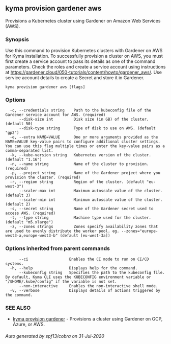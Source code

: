 ## kyma provision gardener aws

Provisions a Kubernetes cluster using Gardener on Amazon Web Services (AWS).

### Synopsis

Use this command to provision Kubernetes clusters with Gardener on AWS for Kyma installation. 
To successfully provision a cluster on AWS, you must first create a service account to pass its details as one of the command parameters. 
Check the roles and create a service account using instructions at https://gardener.cloud/050-tutorials/content/howto/gardener_aws/.
Use service account details to create a Secret and store it in Gardener.

```
kyma provision gardener aws [flags]
```

### Options

```
  -c, --credentials string    Path to the kubeconfig file of the Gardener service account for AWS. (required)
      --disk-size int         Disk size (in GB) of the cluster. (default 50)
      --disk-type string      Type of disk to use on AWS. (default "gp2")
  -e, --extra NAME=VALUE      One or more arguments provided as the NAME=VALUE key-value pairs to configure additional cluster settings. You can use this flag multiple times or enter the key-value pairs as a comma-separated list.
  -k, --kube-version string   Kubernetes version of the cluster. (default "1.16")
  -n, --name string           Name of the cluster to provision. (required)
  -p, --project string        Name of the Gardener project where you provision the cluster. (required)
  -r, --region string         Region of the cluster. (default "eu-west-3")
      --scaler-max int        Maximum autoscale value of the cluster. (default 3)
      --scaler-min int        Minimum autoscale value of the cluster. (default 2)
  -s, --secret string         Name of the Gardener secret used to access AWS. (required)
  -t, --type string           Machine type used for the cluster. (default "m5.xlarge")
  -z, --zones strings         Zones specify availability zones that are used to evenly distribute the worker pool. eg. --zones="europe-west3-a,europe-west3-b" (default [eu-west-3a])
```

### Options inherited from parent commands

```
      --ci                  Enables the CI mode to run on CI/CD systems.
  -h, --help                Displays help for the command.
      --kubeconfig string   Specifies the path to the kubeconfig file. By default, Kyma CLI uses the KUBECONFIG environment variable or "/$HOME/.kube/config" if the variable is not set.
      --non-interactive     Enables the non-interactive shell mode.
  -v, --verbose             Displays details of actions triggered by the command.
```

### SEE ALSO

* [kyma provision gardener](kyma_provision_gardener.md)	 - Provisions a cluster using Gardener on GCP, Azure, or AWS.

###### Auto generated by spf13/cobra on 31-Jul-2020
